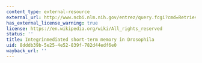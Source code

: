```yaml
---
content_type: external-resource
external_url: http://www.ncbi.nlm.nih.gov/entrez/query.fcgi?cmd=Retrieve&db=PubMed&dopt=Citation&list_uids=9461212
has_external_license_warning: true
license: https://en.wikipedia.org/wiki/All_rights_reserved
status: ''
title: Integrinmediated short-term memory in Drosophila
uid: 8dddb39b-5e25-4e52-839f-782d44edf6e0
wayback_url: ''
---
```

